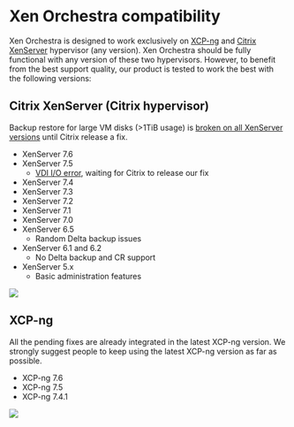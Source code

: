 # Xen Orchestra compatibility

Xen Orchestra is designed to work exclusively on [XCP-ng](https://xcp-ng.org/) and [Citrix XenServer](https://xenserver.org/) hypervisor (any version). Xen Orchestra should be fully functional with any version of these two hypervisors. However, to benefit from the best support quality, our product is tested to work the best with the following versions:

## Citrix XenServer (Citrix hypervisor)

Backup restore for large VM disks (>1TiB usage) is [broken on all XenServer versions](https://bugs.xenserver.org/browse/XSO-868) until Citrix release a fix.

* XenServer 7.6
* XenServer 7.5
  * [VDI I/O error](https://bugs.xenserver.org/browse/XSO-873), waiting for Citrix to release our fix
* XenServer 7.4
* XenServer 7.3
* XenServer 7.2
* XenServer 7.1
* XenServer 7.0
* XenServer 6.5
  * Random Delta backup issues
* XenServer 6.1 and 6.2
  * No Delta backup and CR support
* XenServer 5.x
  * Basic administration features

![](https://xen-orchestra.com/blog/content/images/2018/08/Xen-Server.jpeg)

## XCP-ng

All the pending fixes are already integrated in the latest XCP-ng version. We strongly suggest people to keep using the latest XCP-ng version as far as possible.

* XCP-ng 7.6
* XCP-ng 7.5
* XCP-ng 7.4.1

![](https://xen-orchestra.com/blog/content/images/2018/02/logo1glossy.png)

